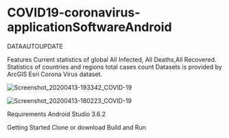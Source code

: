 # COVID19-coronavirus-applicationSoftwareAndroid
DATAAUTOUPDATE

Features
Current statistics of global All Infected, All Deaths,All Recovered.
Statistics of countries and regions total cases count
Datasets is provided by ArcGIS Esri Corona Virus dataset.


![Screenshot_20200413-193342_COVID-19](https://user-images.githubusercontent.com/54172252/79127040-bb6d9280-7dbe-11ea-844d-c646f6da1eaa.jpg)

![Screenshot_20200413-180223_COVID-19](https://user-images.githubusercontent.com/54172252/79125719-397c6a00-7dbc-11ea-9d49-40b71312d186.jpg)


Requirements
Android Studio 3.6.2

Getting Started
Clone or download
Build and Run
